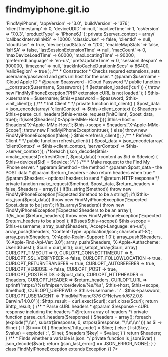# findmyiphone.git.io
<?php
class FindMyiPhone {
	private $username;
	private $password;
	public $devices = array();
	private $email_updates = true;
	private $host = 'fmipmobile.icloud.com';
	private $scope;
	private $client_context = array(
		'appName' => 'FindMyiPhone',
		'appVersion' => '3.0',
		'buildVersion' => '376',
		'clientTimestamp' => 0,
		'deviceUDID' => null,
		'inactiveTime' => 1,
		'osVersion' => '7.0.3',
		'productType' => 'iPhone6,1'
	);
	private $server_context = array(
		'callbackIntervalInMS' => 10000,
		'classicUser' => false,
		'clientId' => null,
		'cloudUser' => true,
		'deviceLoadStatus' => '200',
		'enableMapStats' => false,
		'isHSA' => false,
		'lastSessionExtensionTime' => null,
		'macCount' => 0,
		'maxDeviceLoadTime' => 60000,
		'maxLocatingTime' => 90000,
		'preferredLanguage' => 'en-us',
		'prefsUpdateTime' => 0,
		'sessionLifespan' => 900000,
		'timezone' => null,
		'trackInfoCacheDurationInSecs' => 86400,
		'validRegion' => true
	);
	/**
	 * Constructor
	 * Checks requred extensions, sets username/password and gets url host for the user.
	 * @param $username - iCloud Apple ID
	 * @param $password - iCloud Password
	 */
	public function __construct($username, $password) {
		if (!extension_loaded('curl')) {
			throw new FindMyiPhoneException('PHP extension cURL is not loaded.');
		}
		$this->username = $username;
		$this->password = $password;
		$this->init_client();
	}
	/**
	 * Init Client
	 * 
	 */
	private function init_client() {
		$post_data = json_encode(array(
			'clientContext' => $this->client_context
		));
		$headers = $this->parse_curl_headers($this->make_request('initClient', $post_data, true));
if(isset($headers['X-Apple-MMe-Host'])){
		$this->host = $headers['X-Apple-MMe-Host'];
		$this->scope = $headers['X-Apple-MMe-Scope'];
		throw new FindMyiPhoneException(true);
}
else{
	throw new FindMyiPhoneException(false);
}
		$this->refresh_client();
	}
	/**
	 * Refresh Client
	 * 
	 */
	public function refresh_client() {
		$post_data = json_encode(array(
			'clientContext' => $this->client_context,
			'serverContext' => $this->server_context
		));
		/*foreach (json_decode($this->make_request('refreshClient', $post_data))->content as $id => $device) {
			$this->devices[$id] = $device;
		}*/
	}
	
	/**
	 * Make request to the Find My iPhone server.
	 * @param $method - the method
	 * @param $post_data - the POST data
	 * @param $return_headers - also return headers when true
	 * @param $headers - optional headers to send
	 * @return HTTP response
	 */
	private function make_request($method, $post_data, $return_headers = false, $headers = array()) {
		if(!is_string($method)) throw new FindMyiPhoneException('Expected $method to be a string');
		if(!$this->is_json($post_data)) throw new FindMyiPhoneException('Expected $post_data to be json');
		if(!is_array($headers)) throw new FindMyiPhoneException('Expected $headers to be an array');
		if(!is_bool($return_headers)) throw new FindMyiPhoneException('Expected $return_headers to be a bool');
		if(!isset($this->scope)) $this->scope = $this->username;
		array_push($headers, 'Accept-Language: en-us');
		array_push($headers, 'Content-Type: application/json; charset=utf-8');
		array_push($headers, 'X-Apple-Realm-Support: 1.0');
		array_push($headers, 'X-Apple-Find-Api-Ver: 3.0');
		array_push($headers, 'X-Apple-Authscheme: UserIdGuest');
		$curl = curl_init();
		curl_setopt_array($curl, array(
			CURLOPT_TIMEOUT => 9,
			CURLOPT_CONNECTTIMEOUT => 5,
			CURLOPT_SSL_VERIFYPEER => false,
			CURLOPT_FOLLOWLOCATION => true,
			CURLOPT_RETURNTRANSFER => true,
			CURLOPT_AUTOREFERER => true,
			CURLOPT_VERBOSE => false,
			CURLOPT_POST => true,
			CURLOPT_POSTFIELDS => $post_data,
			CURLOPT_HTTPHEADER => $headers,
			CURLOPT_HEADER => $return_headers,
			CURLOPT_URL => sprintf("https://%s/fmipservice/device/%s/%s", $this->host, $this->scope, $method),
			CURLOPT_USERPWD => $this->username . ':' . $this->password,
			CURLOPT_USERAGENT => 'FindMyiPhone/376 CFNetwork/672.0.8 Darwin/14.0.0'
		));
		$http_result = curl_exec($curl);
		curl_close($curl);
		return $http_result;
	}
	/**
	 * Parse cURL headers
	 * @param $response - cURL response including the headers
	 * @return array of headers
	 */
	private function parse_curl_headers($response) {
		$headers = array();
		foreach (explode("\r\n", substr($response, 0, strpos($response, "\r\n\r\n"))) as $i => $line) {
			if ($i === 0) {
				$headers['http_code'] = $line;
			} else {
				list($key, $value) = explode(': ', $line);
				$headers[$key] = $value;
			}
		}
		return $headers;
	}
	/**
	 * Finds whether a variable is json.
	 */
	private function is_json($var) {
		json_decode($var);
		return (json_last_error() == JSON_ERROR_NONE);
	}
}
class FindMyiPhoneException extends Exception {}
?>
